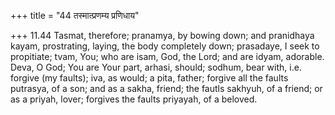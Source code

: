 +++
title = "44 तस्मात्प्रणम्य प्रणिधाय"

+++
11.44 Tasmat, therefore; pranamya, by bowing down; and pranidhaya kayam,
prostrating, laying, the body completely down; prasadaye, I seek to
propitiate; tvam, You; who are isam, God, the Lord; and are idyam,
adorable. Deva, O God; You are Your part, arhasi, should; sodhum, bear
with, i.e. forgive (my faults); iva, as would; a pita, father; forgive
all the faults putrasya, of a son; and as a sakha, friend; the fautls
sakhyuh, of a friend; or as a priyah, lover; forgives the faults
priyayah, of a beloved.
